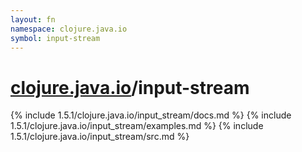 ```yaml
---
layout: fn
namespace: clojure.java.io
symbol: input-stream
---
```


# [clojure.java.io](../)/input-stream

{% include 1.5.1/clojure.java.io/input_stream/docs.md %}
{% include 1.5.1/clojure.java.io/input_stream/examples.md %}
{% include 1.5.1/clojure.java.io/input_stream/src.md %}

